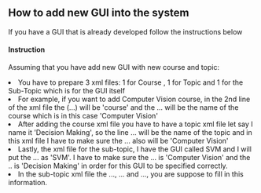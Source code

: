 <h2>How to add new GUI into the system</h2>

<p>If you have a GUI that is already developed follow the instructions below</p>
<h4>Instruction</h4>
<p>
Assuming that you have add new GUI with new course and topic:
<li>You have to prepare 3 xml files: 1 for Course , 1 for Topic and 1 for the Sub-Topic which is for the GUI itself</li>
<li>For example, if you want to add Computer Vision course, in the 2nd line of the xml file the (<type>...</type>) will be 'course' and the <course>...</course> will be the name of the course which is in this case 'Computer Vision'</li>
<li>After adding the course xml file you have to have a topic xml file let say I name it 'Decision Making', so the line <topic>...</topic> will be the name of the topic and in this xml file I have to make sure the <course>...</course> also will be 'Computer Vision'</li>
<li>Lastly, the xml file for the sub-topic, I have the GUI called SVM and I will put the <subtopic>...</subtopic> as 'SVM'. I have to make sure the <course>...</course> is 'Computer Vision' and the <topic>..</topic> is 'Decision Making' in order for this GUI to be specified correctly.</li>
<li>In the sub-topic xml file the <function>...</function>, <description>...</description> and <snapshots>...</snapshots>, you are suppose to fill in this information.</li>
</p>


